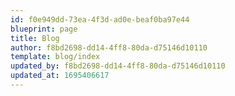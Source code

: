 ```yaml
---
id: f0e949dd-73ea-4f3d-ad0e-beaf0ba97e44
blueprint: page
title: Blog
author: f8bd2698-dd14-4ff8-80da-d75146d10110
template: blog/index
updated_by: f8bd2698-dd14-4ff8-80da-d75146d10110
updated_at: 1695406617
---
```

